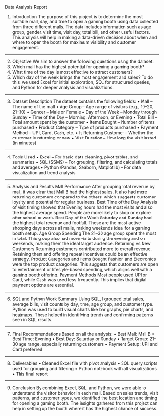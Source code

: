 Data Analysis Report
1. Introduction
The purpose of this project is to determine the most suitable mall, day, and time to open a gaming booth using data collected from three different malls. The data includes information such as age group, gender, visit time, visit day, total bill, and other useful factors.
This analysis will help in making a data-driven decision about when and where to open the booth for maximum visibility and customer engagement.
________________________________________
2. Objective
We aim to answer the following questions using the dataset:
1.	Which mall has the highest potential for opening a gaming booth?
2.	What time of the day is most effective to attract customers?
3.	Which day of the week brings the most engagement and sales?
To do this, we used Excel for initial exploration, SQL for structured queries, and Python for deeper analysis and visualizations.
________________________________________
3. Dataset Description
The dataset contains the following fields:
•	Mall – The name of the mall
•	Age Group – Age range of visitors (e.g., 10–20, 21–30)
•	Gender – Male or Female
•	Day of the Week – Monday through Sunday
•	Time of the Day – Morning, Afternoon, or Evening
•	Total Bill – Total amount spent by the customer
•	Items Bought – Number of items purchased
•	Product Category – Type of products purchased
•	Payment Method – UPI, Card, Cash, etc.
•	Is Returning Customer – Whether the customer is returning or new
•	Visit Duration – How long the visit lasted (in minutes)
________________________________________
4. Tools Used
•	Excel – For basic data cleaning, pivot tables, and summaries
•	SQL (SSMS) – For grouping, filtering, and calculating totals and averages
•	Python (Pandas, Seaborn, Matplotlib) – For data visualization and trend analysis
________________________________________
5. Analysis and Results
Mall Performance
After grouping total revenue by mall, it was clear that Mall B had the highest sales. It also had more returning customers compared to the others, which suggests customer loyalty and potential for regular business.
Best Time of the Day
Analysis of visit timing showed that Evening hours had the most visits and also the highest average spend. People are more likely to shop or explore after school or work.
Best Day of the Week
Saturday and Sunday had the highest total revenue and footfall. These are the most active shopping days across all malls, making weekends ideal for a gaming booth setup.
Age Group Spending
The 21–30 age group spent the most in total. This group also had more visits during the evening and on weekends, making them the ideal target audience.
Returning vs New Customers
Returning customers contributed more to overall revenue. Retaining them and offering repeat incentives could be an effective strategy.
Product Categories and Items Bought
Fashion and Electronics were the top product categories. This suggests that customers are open to entertainment or lifestyle-based spending, which aligns well with a gaming booth offering.
Payment Methods
Most people used UPI or Card, while Cash was used less frequently. This implies that digital payment options are essential.
________________________________________
6. SQL and Python Work Summary
Using SQL, I grouped total sales, average bills, visit counts by day, time, age group, and customer type. Python was used to build visual charts like bar graphs, pie charts, and heatmaps. These helped in identifying trends and confirming patterns seen in SQL results.
________________________________________
7. Final Recommendations
Based on all the analysis:
•	Best Mall: Mall B
•	Best Time: Evening
•	Best Day: Saturday or Sunday
•	Target Group: 21–30 age range, especially returning customers
•	Payment Setup: UPI and Card preferred
________________________________________
8. Deliverables
•	Cleaned Excel file with pivot analysis
•	SQL query scripts used for grouping and filtering
•	Python notebook with all visualizations
•	This final report
________________________________________
9. Conclusion
By combining Excel, SQL, and Python, we were able to understand the visitor behavior in each mall. Based on sales trends, visit patterns, and customer types, we identified the best location and timing for opening a gaming booth. The insights gathered from this project can help in setting up the booth where it has the highest chance of success.

